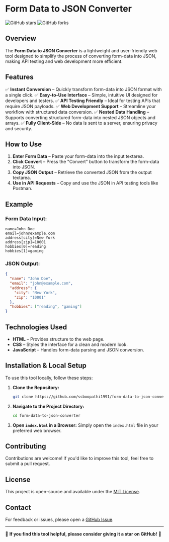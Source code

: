# Form Data to JSON Converter

![GitHub stars](https://img.shields.io/github/stars/ssboopathi1991/form-data-to-json-converter?style=social)
![GitHub forks](https://img.shields.io/github/forks/ssboopathi1991/form-data-to-json-converter?style=social)

## Overview

The **Form Data to JSON Converter** is a lightweight and user-friendly web tool designed to simplify the process of converting form-data into JSON, making API testing and web development more efficient.

## Features

✅ **Instant Conversion** – Quickly transform form-data into JSON format with a single click.
✅ **Easy-to-Use Interface** – Simple, intuitive UI designed for developers and testers.
✅ **API Testing Friendly** – Ideal for testing APIs that require JSON payloads.
✅ **Web Development Support** – Streamline your workflow with structured data conversion.
✅ **Nested Data Handling** – Supports converting structured form-data into nested JSON objects and arrays.
✅ **Fully Client-Side** – No data is sent to a server, ensuring privacy and security.

## How to Use

1. **Enter Form Data** – Paste your form-data into the input textarea.
2. **Click Convert** – Press the "Convert" button to transform the form-data into JSON.
3. **Copy JSON Output** – Retrieve the converted JSON from the output textarea.
4. **Use in API Requests** – Copy and use the JSON in API testing tools like Postman.

## Example

### **Form Data Input:**
```
name=John Doe
email=john@example.com
address[city]=New York
address[zip]=10001
hobbies[0]=reading
hobbies[1]=gaming
```

### **JSON Output:**
```json
{
  "name": "John Doe",
  "email": "john@example.com",
  "address": {
    "city": "New York",
    "zip": "10001"
  },
  "hobbies": ["reading", "gaming"]
}
```

## Technologies Used

- **HTML** – Provides structure to the web page.
- **CSS** – Styles the interface for a clean and modern look.
- **JavaScript** – Handles form-data parsing and JSON conversion.

## Installation & Local Setup

To use this tool locally, follow these steps:

1. **Clone the Repository:**
   ```bash
   git clone https://github.com/ssboopathi1991/form-data-to-json-converter.git
   ```

2. **Navigate to the Project Directory:**
   ```bash
   cd form-data-to-json-converter
   ```

3. **Open `index.html` in a Browser:**
   Simply open the `index.html` file in your preferred web browser.

## Contributing

Contributions are welcome! If you'd like to improve this tool, feel free to submit a pull request.

## License

This project is open-source and available under the [MIT License](LICENSE).

## Contact

For feedback or issues, please open a [GitHub Issue](https://github.com/ssboopathi1991/form-data-to-json-converter/issues).

---

🌟 **If you find this tool helpful, please consider giving it a star on GitHub!** 🚀

